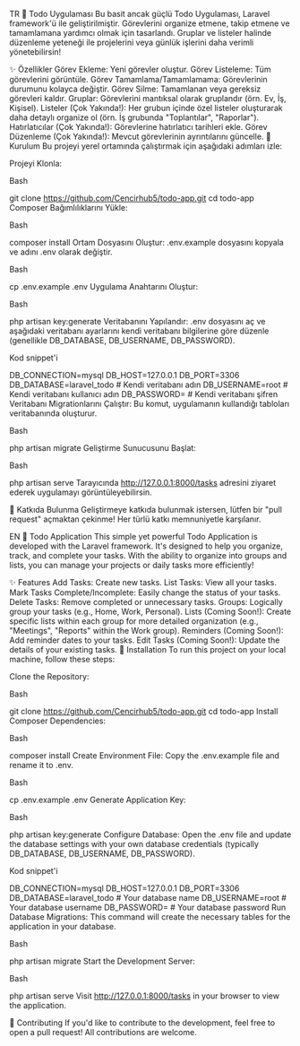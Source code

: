 TR
📝 Todo Uygulaması
Bu basit ancak güçlü Todo Uygulaması, Laravel framework'ü ile geliştirilmiştir. Görevlerini organize etmene, takip etmene ve tamamlamana yardımcı olmak için tasarlandı. Gruplar ve listeler halinde düzenleme yeteneği ile projelerini veya günlük işlerini daha verimli yönetebilirsin!

✨ Özellikler
Görev Ekleme: Yeni görevler oluştur.
Görev Listeleme: Tüm görevlerini görüntüle.
Görev Tamamlama/Tamamlamama: Görevlerinin durumunu kolayca değiştir.
Görev Silme: Tamamlanan veya gereksiz görevleri kaldır.
Gruplar: Görevlerini mantıksal olarak gruplandır (örn. Ev, İş, Kişisel).
Listeler (Çok Yakında!): Her grubun içinde özel listeler oluşturarak daha detaylı organize ol (örn. İş grubunda "Toplantılar", "Raporlar").
Hatırlatıcılar (Çok Yakında!): Görevlerine hatırlatıcı tarihleri ekle.
Görev Düzenleme (Çok Yakında!): Mevcut görevlerinin ayrıntılarını güncelle.
🚀 Kurulum
Bu projeyi yerel ortamında çalıştırmak için aşağıdaki adımları izle:

Projeyi Klonla:

Bash

git clone https://github.com/Cencirhub5/todo-app.git
cd todo-app
Composer Bağımlılıklarını Yükle:

Bash

composer install
Ortam Dosyasını Oluştur:
.env.example dosyasını kopyala ve adını .env olarak değiştir.

Bash

cp .env.example .env
Uygulama Anahtarını Oluştur:

Bash

php artisan key:generate
Veritabanını Yapılandır:
.env dosyasını aç ve aşağıdaki veritabanı ayarlarını kendi veritabanı bilgilerine göre düzenle (genellikle DB_DATABASE, DB_USERNAME, DB_PASSWORD).

Kod snippet'i

DB_CONNECTION=mysql
DB_HOST=127.0.0.1
DB_PORT=3306
DB_DATABASE=laravel_todo # Kendi veritabanı adın
DB_USERNAME=root         # Kendi veritabanı kullanıcı adın
DB_PASSWORD=             # Kendi veritabanı şifren
Veritabanı Migrationlarını Çalıştır:
Bu komut, uygulamanın kullandığı tabloları veritabanında oluşturur.

Bash

php artisan migrate
Geliştirme Sunucusunu Başlat:

Bash

php artisan serve
Tarayıcında http://127.0.0.1:8000/tasks adresini ziyaret ederek uygulamayı görüntüleyebilirsin.

🤝 Katkıda Bulunma
Geliştirmeye katkıda bulunmak istersen, lütfen bir "pull request" açmaktan çekinme! Her türlü katkı memnuniyetle karşılanır.

EN
📝 Todo Application
This simple yet powerful Todo Application is developed with the Laravel framework. It's designed to help you organize, track, and complete your tasks. With the ability to organize into groups and lists, you can manage your projects or daily tasks more efficiently!

✨ Features
Add Tasks: Create new tasks.
List Tasks: View all your tasks.
Mark Tasks Complete/Incomplete: Easily change the status of your tasks.
Delete Tasks: Remove completed or unnecessary tasks.
Groups: Logically group your tasks (e.g., Home, Work, Personal).
Lists (Coming Soon!): Create specific lists within each group for more detailed organization (e.g., "Meetings", "Reports" within the Work group).
Reminders (Coming Soon!): Add reminder dates to your tasks.
Edit Tasks (Coming Soon!): Update the details of your existing tasks.
🚀 Installation
To run this project on your local machine, follow these steps:

Clone the Repository:

Bash

git clone https://github.com/Cencirhub5/todo-app.git
cd todo-app
Install Composer Dependencies:

Bash

composer install
Create Environment File:
Copy the .env.example file and rename it to .env.

Bash

cp .env.example .env
Generate Application Key:

Bash

php artisan key:generate
Configure Database:
Open the .env file and update the database settings with your own database credentials (typically DB_DATABASE, DB_USERNAME, DB_PASSWORD).

Kod snippet'i

DB_CONNECTION=mysql
DB_HOST=127.0.0.1
DB_PORT=3306
DB_DATABASE=laravel_todo # Your database name
DB_USERNAME=root         # Your database username
DB_PASSWORD=             # Your database password
Run Database Migrations:
This command will create the necessary tables for the application in your database.

Bash

php artisan migrate
Start the Development Server:

Bash

php artisan serve
Visit http://127.0.0.1:8000/tasks in your browser to view the application.

🤝 Contributing
If you'd like to contribute to the development, feel free to open a pull request! All contributions are welcome.
